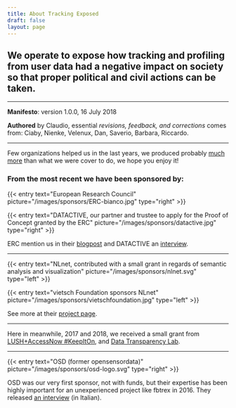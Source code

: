 ```yaml
---
title: About Tracking Exposed
draft: false
layout: page
---
```



## We operate to expose how tracking and profiling from user data had a negative impact on society so that proper political and civil actions can be taken.

---

**Manifesto**: version 1.0.0, 16 July 2018

**Authored** by Claudio, essential *revisions, feedback, and corrections* comes from: Ciaby, Nienke, Velenux, Dan, Saverio, Barbara, Riccardo.

---

Few organizations helped us in the last years, we produced probably [much more](https://facebook.tracking.exposed/analysis-and-publication) than what we were cover to do, we hope you enjoy it!

### From the most recent we have been sponsored by:

{{< entry
    text="European Research Council"
    picture="/images/sponsors/ERC-bianco.jpg"
    type="right" >}}

{{< entry
    text="DATACTIVE, our partner and trustee to apply for the Proof of Concept granted by the ERC"
    picture="/images/sponsors/datactive.jpg"
    type="right" >}}

ERC mention us in their [blogpost](https://erc.europa.eu/news/erc-proof-concept-grant-examples-research-projects-2-round) and DATACTIVE an [interview](https://data-activism.net/2018/09/datactive-proudly-presents-alex-an-interview-with-fbtrex-lead-developer-claudio-agosti/).

---
{{< entry
    text="NLnet, contributed with a small grant in regards of semantic analysis and visualization"
    picture="/images/sponsors/nlnet.svg"
    type="left" >}}

{{< entry
    text="vietsch Foundation sponsors NLnet"
    picture="/images/sponsors/vietschfoundation.jpg"
    type="left" >}}

See more at their [project page](https://nlnet.nl/project/trackingexposed/).

---

Here in meanwhile, 2017 and 2018, we received a small grant from [LUSH+AccessNow  #KeepItOn](https://www.accessnow.org/keepiton/), and [Data Transparency Lab](https://datatransparencylab.org/cft2018_winners/).

---
{{< entry
    text="OSD (former opensensordata)"
    picture="/images/sponsors/osd-logo.svg"
    type="right" >}}

OSD was our very first sponsor, not with funds, but their expertise has been highly important for an unexperienced project like fbtrex in 2016.
They released [an interview](https://blog.osd.tools/lalgoritmo-dell-algoritmo-5c3a052cc626) (in Italian).


<!--
#### Manifesto version 1.0.1, 11 August 2019
Few updates at the bottom of the page, check the diff (TODO github link to the commit. REMIND: commit the file alone)
-->
